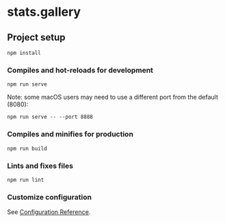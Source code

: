 # stats.gallery

## Project setup
```
npm install
```

### Compiles and hot-reloads for development
```
npm run serve
```

Note: some macOS users may need to use a different port from the default (8080):

```
npm run serve -- --port 8888
```

### Compiles and minifies for production
```
npm run build
```

### Lints and fixes files
```
npm run lint
```

### Customize configuration
See [Configuration Reference](https://cli.vuejs.org/config/).
